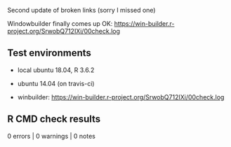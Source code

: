 Second update of broken links (sorry I missed one)

Windowbuilder finally comes up OK: https://win-builder.r-project.org/SrwobQ712IXi/00check.log

## Test environments
* local ubuntu 18.04, R 3.6.2

* ubuntu 14.04 (on travis-ci)

* winbuilder: https://win-builder.r-project.org/SrwobQ712IXi/00check.log

## R CMD check results

0 errors | 0 warnings | 0 notes

